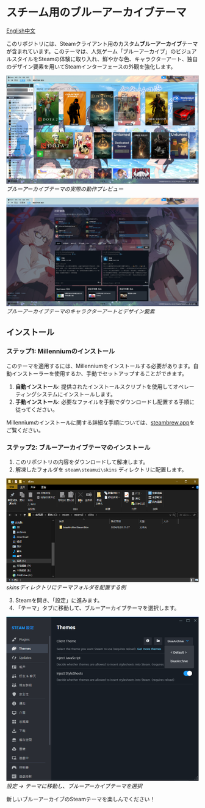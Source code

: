 # スチーム用のブルーアーカイブテーマ

[English](./README.md)[中文](./README.md)

このリポジトリには、Steamクライアント用のカスタム**ブルーアーカイブ**テーマが含まれています。このテーマは、人気ゲーム「ブルーアーカイブ」のビジュアルスタイルをSteamの体験に取り入れ、鮮やかな色、キャラクターアート、独自のデザイン要素を用いてSteamインターフェースの外観を強化します。

![プレビュー画像 1](./imgs/sample1.png)  
*ブルーアーカイブテーマの実際の動作プレビュー*  

![プレビュー画像 2](./imgs/sample2.png)  
*ブルーアーカイブテーマのキャラクターアートとデザイン要素*

## インストール

### ステップ1: Millenniumのインストール

このテーマを適用するには、Millenniumをインストールする必要があります。自動インストーラーを使用するか、手動でセットアップすることができます。

1. **自動インストール**: 提供されたインストールスクリプトを使用してオペレーティングシステムにインストールします。
2. **手動インストール**: 必要なファイルを手動でダウンロードし配置する手順に従ってください。

Millenniumのインストールに関する詳細な手順については、[steambrew.app](https://steambrew.app/)をご覧ください。

### ステップ2: ブルーアーカイブテーマのインストール

1. このリポジトリの内容をダウンロードして解凍します。
2. 解凍したフォルダを `steam\steamui\skins` ディレクトリに配置します。

![インストール画像](./imgs/sample3.png)  
*skinsディレクトリにテーマフォルダを配置する例*

3. Steamを開き、「設定」に進みます。
4. 「テーマ」タブに移動して、ブルーアーカイブテーマを選択します。

![設定画像](./imgs/sample4.png)  
*設定 -> テーマに移動し、ブルーアーカイブテーマを選択*

新しいブルーアーカイブのSteamテーマを楽しんでください！
